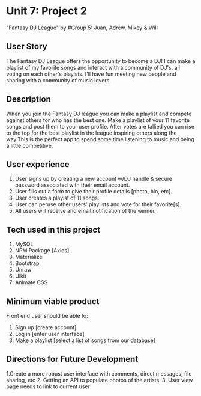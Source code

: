 # Unit 7: Project 2 
"Fantasy DJ League"
by #Group 5: Juan, Adrew, Mikey & Will   

## User Story
The Fantasy DJ League offers the opportunity to become a DJ! I can make a playlist of my favorite songs and interact with a community of DJ's, all voting on each other's playists. I'll have fun meeting new people and sharing with a community of music lovers. 

## Description
When you join the Fantasy DJ league you can make a playlist and compete against others for who has the best one.
Make a playlist of your 11 favorite songs and post them to your user profile.  After votes are tallied you can rise to the top for the best playlist in the league inspiring others along the way.This is the perfect app to spend some time listening to music and being a little competitive. 

## User experience
1. User signs up by creating a new account w/DJ handle & secure password associated with their email account.
2. User fills out a form to give their profile details [photo, bio, etc].
3. User creates a playist of 11 songs.
4. User can peruse other users' playlists and vote for their favorite[s].
5. All users will receive and email notification of the winner. 

## Tech used in this project
1. MySQL
2. NPM Package [Axios]
3. Materialize
4. Bootstrap
5. Unraw 
6. Ulkit
7. Animate CSS

## Minimum viable product
Front end user should be able to:
1. Sign up [create account]
2. Log in [enter user interface]
3. Make a playlist [select a list of songs from our database]

## Directions for Future Development
1.Create a more robust user interface with comments, direct messages, file sharing, etc
2. Getting an API to populate photos of the artists.
3. User view page needs to link to current user

